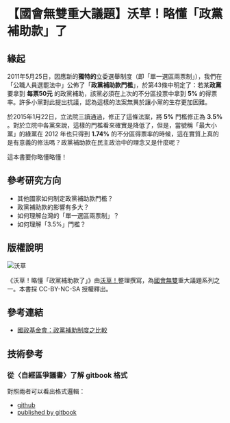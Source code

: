 # 【國會無雙重大議題】沃草！略懂「政黨補助款」了

## 緣起

2011年5月25日，因應新的**獨特的**立委選舉制度（即「單一選區兩票制」），我們在「公職人員選罷法中」公佈了「**政黨補助款門檻**」，於第43條中明定了：若某**政黨**要拿到 **每票50元** 的政黨補助，該黨必須在上次的不分區投票中拿到 **5%** 的得票率。許多小黨對此提出抗議，認為這樣的法案無異於讓小黨的生存更加困難。

於2015年1月22日，立法院三讀通過，修正了這條法案，將 **5%** 門檻修正為 **3.5%** 。對於立院中各黨來說，這樣的門檻看來確實是降低了，但是，當號稱「最大小黨」的綠黨在 2012 年也只得到 **1.74%** 的不分區得票率的時候，這在實質上真的是有意義的修法嗎？政黨補助款在民主政治中的理念又是什麼呢？

這本書要你略懂略懂！

## 參考研究方向

* 其他國家如何制定政黨補助款門檻？
* 政黨補助款的影響有多大？
* 如何理解台灣的「單一選區兩票制」？
* 如何理解「3.5%」門檻？

## 版權說明

![沃草](http://i.imgur.com/XR31knH.jpg)

《沃草！略懂「政黨補助款了」》由[沃草！](https://www.facebook.com/WatchOutTW)整理撰寫，為[國會無雙](http://musou.tw)重大議題系列之一。本書採 CC-BY-NC-SA 授權釋出。

## 參考連結

* [國政基金會：政黨補助制度之比較](http://www.npf.org.tw/post/3/11420)

## 技術參考

### 從〈自經區爭議書〉了解 gitbook 格式

對照兩者可以看出格式邏輯：

* [github](https://github.com/billy3321/TaiwanFEPZS)
* [published by gitbook](http://billy3321.gitbooks.io/taiwanfepzs/)
